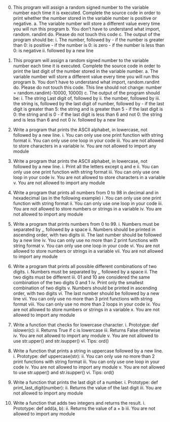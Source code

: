0. This program will assign a random signed number to the variable number each time it is executed. Complete the source code in order to print whether the number stored in the variable number is positive or negative.
	a. The variable number will store a different value every time you will run this program
	b. You don’t have to understand what import, random. randint do. Please do not touch this code
	c. The output of the program should be:
		i. The number, followed by
			- if the number is greater than 0: is positive
			- if the number is 0: is zero
			- if the number is less than 0: is negative
		ii. followed by a new line

1. This program will assign a random signed number to the variable number each time it is executed. Complete the source code in order to print the last digit of the number stored in the variable number.
	a. The variable number will store a different value every time you will run this program
	b. You don’t have to understand what import, random.randint do. Please do not touch this code. This line should not change: number = random.randint(-10000, 10000)
	c. The output of the program should be:
		i. The string Last digit of, followed by
		ii. the number, followed by
		iii. the string is, followed by the last digit of number, followed by
			- if the last digit is greater than 5: the string and is greater than 5
			- if the last digit is 0: the string and is 0
			- if the last digit is less than 6 and not 0: the string and is less than 6 and not 0
		iv. followed by a new line

2. Write a program that prints the ASCII alphabet, in lowercase, not followed by a new line.
	i. You can only use one print function with string format
	ii. You can only use one loop in your code
	iii. You are not allowed to store characters in a variable
	iv. You are not allowed to import any module

3. Write a program that prints the ASCII alphabet, in lowercase, not followed by a new line.
	i. Print all the letters except q and e
	ii. You can only use one print function with string format
	iii. You can only use one loop in your code
	iv. You are not allowed to store characters in a variable
	v. You are not allowed to import any module

4. Write a program that prints all numbers from 0 to 98 in decimal and in hexadecimal (as in the following example)
	i .You can only use one print function with string format
	ii. You can only use one loop in your code
	iii. You are not allowed to store numbers or strings in a variable
	iv. You are not allowed to import any module

5. Write a program that prints numbers from 0 to 99.
	i. Numbers must be separated by ,, followed by a space
	ii. Numbers should be printed in ascending order, with two digits
	iii. The last number should be followed by a new line
	iv. You can only use no more than 2 print functions with string format
	v. You can only use one loop in your code
	vi. You are not allowed to store numbers or strings in a variable
	vii. You are not allowed to import any module

6. Write a program that prints all possible different combinations of two digits.
	i. Numbers must be separated by ,, followed by a space
	ii. The two digits must be different
	iii. 01 and 10 are considered the same combination of the two digits 0 and 1
	iv. Print only the smallest combination of two digits
	v. Numbers should be printed in ascending order, with two digits
	vi. The last number should be followed by a new line
	vii. You can only use no more than 3 print functions with string format
	viii. You can only use no more than 2 loops in your code
	ix. You are not allowed to store numbers or strings in a variable
	x. You are not allowed to import any module

7. Write a function that checks for lowercase character.
	i. Prototype: def islower(c):
	ii. Returns True if c is lowercase
	iii. Returns False otherwise
	iv. You are not allowed to import any module
	v. You are not allowed to use str.upper() and str.isupper()
	vi. Tips: ord()

8. Write a function that prints a string in uppercase followed by a new line.
	i. Prototype: def uppercase(str):
	ii. You can only use no more than 2 print functions with string format
	iii. You can only use one loop in your code
	iv. You are not allowed to import any module
	v. You are not allowed to use str.upper() and str.isupper()
	vi. Tips: ord()

9. Write a function that prints the last digit of a number.
	i. Prototype: def print_last_digit(number):
	ii. Returns the value of the last digit
	iii. You are not allowed to import any module

10. Write a function that adds two integers and returns the result.
	i. Prototype: def add(a, b):
	ii. Returns the value of a + b
	iii. You are not allowed to import any module
